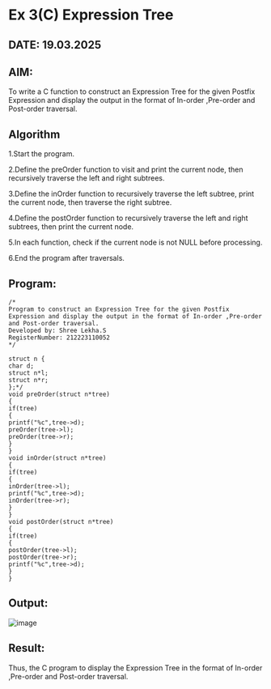 # Ex 3(C) Expression Tree
## DATE: 19.03.2025
## AIM:
To write a C function to construct an Expression Tree for the given Postfix Expression and display the output in the format of In-order ,Pre-order and Post-order traversal.

## Algorithm

1.Start the program.

2.Define the preOrder function to visit and print the current node, then recursively traverse the left and right subtrees.

3.Define the inOrder function to recursively traverse the left subtree, print the current node, then traverse the right subtree.

4.Define the postOrder function to recursively traverse the left and right subtrees, then print the current node.

5.In each function, check if the current node is not NULL before processing.

6.End the program after traversals.

 

## Program:
```
/*
Program to construct an Expression Tree for the given Postfix Expression and display the output in the format of In-order ,Pre-order and Post-order traversal.
Developed by: Shree Lekha.S
RegisterNumber: 212223110052
*/

struct n {
char d;
struct n*l;
struct n*r;
};*/
void preOrder(struct n*tree)
{
if(tree)
{
printf("%c",tree->d);
preOrder(tree->l);
preOrder(tree->r);
}
}
void inOrder(struct n*tree)
{
if(tree)
{
inOrder(tree->l);
printf("%c",tree->d);
inOrder(tree->r);
}
}
void postOrder(struct n*tree)
{
if(tree)
{
postOrder(tree->l);
postOrder(tree->r);
printf("%c",tree->d);
}
}

```

## Output:
![image](https://github.com/user-attachments/assets/9dcb2a9e-a45d-432d-9d59-ca1c977d6b59)


## Result:
Thus, the C program to display the Expression Tree in the format of In-order ,Pre-order and Post-order traversal.
